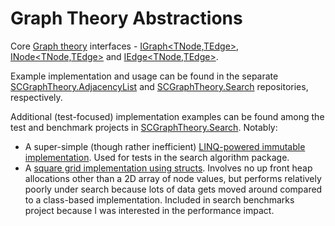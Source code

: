 # Graph Theory Abstractions

Core [Graph theory](https://en.wikipedia.org/wiki/Graph_theory) interfaces - [IGraph<TNode,TEdge>](/src/Abstractions/IGraph{TNode,TEdge}.cs), [INode<TNode,TEdge>](/src/Abstractions/INode{TNode,TEdge}.cs) and [IEdge<TNode,TEdge>](/src/Abstractions/IEdge{TNode,TEdge}.cs).

Example implementation and usage can be found in the separate [SCGraphTheory.AdjacencyList](https://github.com/sdcondon/SCGraphTheory.AdjacencyList) and [SCGraphTheory.Search](https://github.com/sdcondon/SCGraphTheory.Search) repositories, respectively. 

Additional (test-focused) implementation examples can be found among the test and benchmark projects in [SCGraphTheory.Search](https://github.com/sdcondon/SCGraphTheory.Search). Notably:
- A super-simple (though rather inefficient) [LINQ-powered immutable implementation](https://github.com/sdcondon/SCGraphTheory.Search/blob/master/src/Search._Tests/_TestHelpers/Graph.cs). Used for tests in the search algorithm package.
- A [square grid implementation using structs](https://github.com/sdcondon/SCGraphTheory.Search/blob/master/src/Search._Benchmarks/GraphImplementations/ValSquareGridGraph.cs). Involves no up front heap allocations other than a 2D array of node values, but performs relatively poorly under search because lots of data gets moved around compared to a class-based implementation. Included in search benchmarks project because I was interested in the performance impact.


